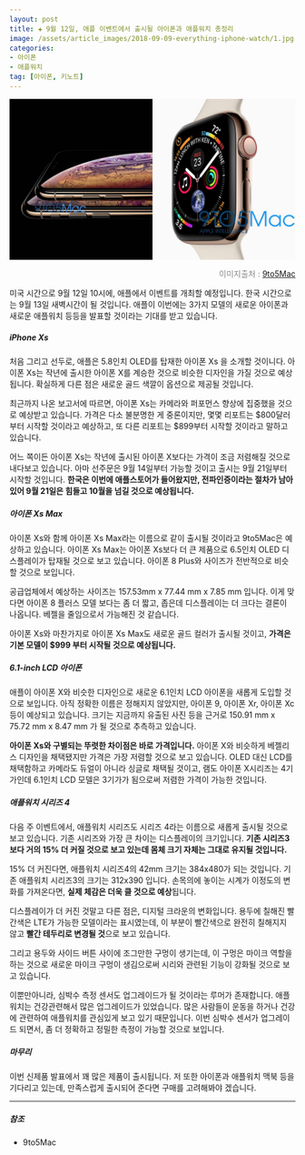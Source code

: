 ```yaml
---  
layout: post  
title: ✚ 9월 12일, 애플 이벤트에서 출시될 아이폰과 애플워치 총정리
image: /assets/article_images/2018-09-09-everything-iphone-watch/1.jpg
categories:
- 아이폰
- 애플워치
tag: [아이폰, 키노트]
---  
```

<div class="markdown-image">
<img src="/assets/article_images/2018-09-09-everything-iphone-watch/1.jpg" alt="" align="middle"/><p style="text-align:right;  color:#878787"> 이미지출처 : <a href="https://9to5mac.com/2018/09/08/everything-to-expect-at-apples-september-12th-gather-round-event//">9to5Mac </a></p> </div>
<p class="drop-korean">
미국 시간으로 9월 12일 10시에, 애플에서 이벤트를 개최할 예정입니다. 한국 시간으로는 9월 13일 새벽시간이 될 것입니다. 애플이 이번에는 3가지 모델의 새로운 아이폰과 새로운 애플워치 등등을 발표할 것이라는 기대를 받고 있습니다.
</p>

##### iPhone Xs
처음 그리고 선두로, 애플은 5.8인치 OLED를 탑재한 아이폰 Xs 을 소개할 것이니다. 아이폰 Xs는 작년에 출시한 아이폰 X를 계승한 것으로 비슷한 디자인을 가질 것으로 예상됩니다. 확실하게 다른 점은 새로운 골드 색깔이 옵션으로 제공될 것입니다.

최근까지 나온 보고서에 따르면, 아이폰 Xs는 카메라와 퍼포먼스 향상에 집중했을 것으로 예상받고 있습니다. 가격은 다소 불분명한 게 중론이지만, 몇몇 리포트는 $800달러부터 시작할 것이라고 예상하고, 또 다른 리포트는 $899부터 시작할 것이라고 말하고 있습니다.

어느 쪽이든 아이폰 Xs는 작년에 출시된 아이폰 X보다는 가격이 조금 저렴해질 것으로 내다보고 있습니다. 아마 선주문은 9월 14일부터 가능할 것이고 출시는 9월 21일부터 시작할 것입니다. **한국은 이번에 애플스토어가 들어왔지만, 전파인증이라는 절차가 남아있어 9월 21일은 힘들고 10월을 넘길 것으로 예상됩니다.**

##### 아이폰 Xs Max
아이폰 Xs와 함께 아이폰 Xs Max라는 이름으로 같이 출시될 것이라고 9to5Mac은 예상하고 있습니다. 아이폰 Xs Max는 아이폰 Xs보다 더 큰 제품으로 6.5인치 OLED 디스플레이가 탑재될 것으로 보고 있습니다. 아이폰 8 Plus와 사이즈가 전반적으로 비슷할 것으로 보입니다. 

공급업체에서 예상하는 사이즈는 157.53mm x 77.44 mm x 7.85 mm 입니다. 이게 맞다면 아이폰 8 플러스 모델 보다는 좀 더 짧고, 좁은데 디스플레이는 더 크다는 결론이 나옵니다. 베젤을 줄임으로서 가능해진 것 같습니다.

아이폰 Xs와 마찬가지로 아이폰 Xs Max도 새로운 골드 컬러가 출시될 것이고, **가격은 기본 모델이 $999 부터 시작될 것으로 예상됩니다.** 

##### 6.1-inch LCD 아이폰
애플이 아이폰 X와 비슷한 디자인으로 새로운 6.1인치 LCD 아이폰을 새롭게 도입할 것으로 보입니다. 아직 정확한 이름은 정해지지 않았지만, 아이폰 9, 아이폰 Xr, 아이폰 Xc 등이 예상되고 있습니다. 크기는 지금까지 유출된 사진 등을 근거로 150.91 mm x 75.72 mm x 8.47 mm 가 될 것으로 추측하고 있습니다.

**아이폰 Xs와 구별되는 뚜렷한 차이점은 바로 가격입니다.** 아이폰 X와 비슷하게 베젤리스 디자인을 채택됐지만 가격은 가장 저렴할 것으로 보고 있습니다. OLED 대신 LCD를 채택함하고 카메라도 듀얼이 아니라 싱글로 채택될 것이고, 램도 아이폰 X시리즈는 4기가인데 6.1인치 LCD 모델은 3기가가 됨으로써 저렴한 가격이 가능한 것입니다.

##### 애플워치 시리즈 4
다음 주 이벤트에서, 애플워치 시리즈도 시리즈 4라는 이름으로 새롭게 출시될 것으로 보고 있습니다. 기존 시리즈와 가장 큰 차이는 디스플레이의 크기입니다. **기존 시리즈3 보다 거의 15% 더 커질 것으로 보고 있는데 몸체 크기 자체는 그대로 유지될 것입니다.**

15% 더 커진다면, 애플워치 시리즈4의 42mm 크기는 384x480가 되는 것입니다. 기존 애플워치 시리즈3의 크기는 312x390 입니다. 손목의에 놓이는 시계가 이정도의 변화를 가져온다면, **실제 체감은 더욱 클 것으로 예상**됩니다.

디스플레이가 더 커진 것말고 다른 점은, 디지털 크라운의 변화입니다. 용두에 칠해진 빨간색은 LTE가 가능한 모델이라는 표시였는데, 이 부분이 빨간색으로 완전히 칠해지지 않고 **빨간 테두리로 변경될 것**으로 보고 있습니다. 

그리고 용두와 사이드 버튼 사이에 조그만한 구멍이 생기는데, 이 구멍은 마이크 역할을 하는 것으로 새로운 마이크 구멍이 생김으로써 시리와 관련된 기능이 강화될 것으로 보고 있습니다.

이뿐만아니라, 심박수 측정 센서도 업그레이드가 될 것이라는 루머가 존재합니다. 애플워치는 건강관련해서 많은 업그레이드가 있었습니다. 많은 사람들이 운동을 하거나 건강에 관련하여 애플워치를 관심있게 보고 있기 때문입니다. 이번 심박수 센서가 업그레이드 되면서, 좀 더 정확하고 정밀한 측정이 가능할 것으로 보입니다.

##### 마무리
이번 신제품 발표에서 꽤 많은 제품이 출시됩니다. 저 또한 아이폰과 애플워치 맥북 등을 기다리고 있는데, 만족스럽게 출시되어 준다면 구매를 고려해봐야 겠습니다.

---
##### 참조
* 9to5Mac




